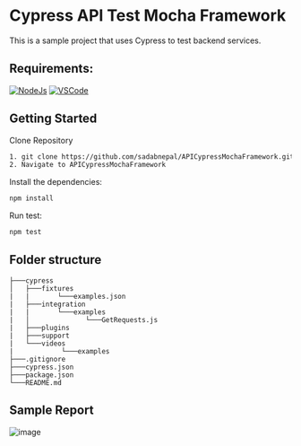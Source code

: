 # Cypress API Test Mocha Framework
This is a sample project that uses Cypress to test backend services.

## Requirements:
[![NodeJs](https://img.shields.io/badge/-NodeJS%20v12%20OR%20later-%23339933?logo=npm)](https://nodejs.org/en/download/)
[![VSCode](https://img.shields.io/badge/-Visual%20Studio%20Code-%233178C6?logo=visual-studio-code)](https://code.visualstudio.com/download)

## Getting Started
Clone Repository
```bash
1. git clone https://github.com/sadabnepal/APICypressMochaFramework.git
2. Navigate to APICypressMochaFramework
```

Install the dependencies:
```bash
npm install
```

Run test:
```bash
npm test
```

## Folder structure
```
├───cypress
│   ├───fixtures
|   |       └───examples.json
|   ├───integration
|   |       └───examples
|   │   	       └───GetRequests.js
|   ├───plugins
|   ├───support
|   └───videos
|            └───examples
├───.gitignore
├───cypress.json
├───package.json
└───README.md
```

## Sample Report
![image](https://user-images.githubusercontent.com/65847528/118400015-83014d80-b67d-11eb-8137-eab498191ed3.png)

